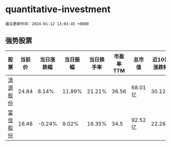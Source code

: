 # quantitative-investment

`最后更新时间：2024-01-12 13:03:45 +0800`

## 强势股票

|股票|当前价|当日涨跌幅|当日振幅|当日换手率|市盈率TTM|总市值|近10日涨跌幅|
|----|----|----|----|----|----|----|----|
|[清源股份](https://xueqiu.com/S/SH603628)|24.84|8.14%|11.89%|21.21%|36.56|68.01亿|30.12%|
|[富佳股份](https://xueqiu.com/S/SH603219)|16.48|-0.24%|9.02%|16.35%|34.5|92.52亿|22.26%|

